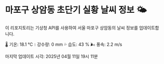 
# 마포구 상암동 초단기 실황 날씨 정보 🌤️

이 리포지토리는 기상청 API를 사용하여 서울 마포구 상암동의 날씨 정보를 업데이트합니다. 

🌡️ 기온: 18.1 ℃
💧 강수량: 0 mm
💦 습도: 43 %
🌬️ 풍속: 2.2 m/s

마지막 업데이트 시각: 2025년 04월 11일 19시 11분    
